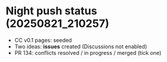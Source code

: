 <!-- status: stub; target: 150+ words -->
<!-- status: stub; target: 150+ words -->
<!-- status: stub; target: 150+ words -->
<!-- status: stub; target: 150+ words -->
# Night push status (20250821_210257)

- CC v0.1 pages: seeded
- Two ideas: **issues** created (Discussions not enabled)
- PR 134: conflicts resolved / in progress / merged (tick one)





